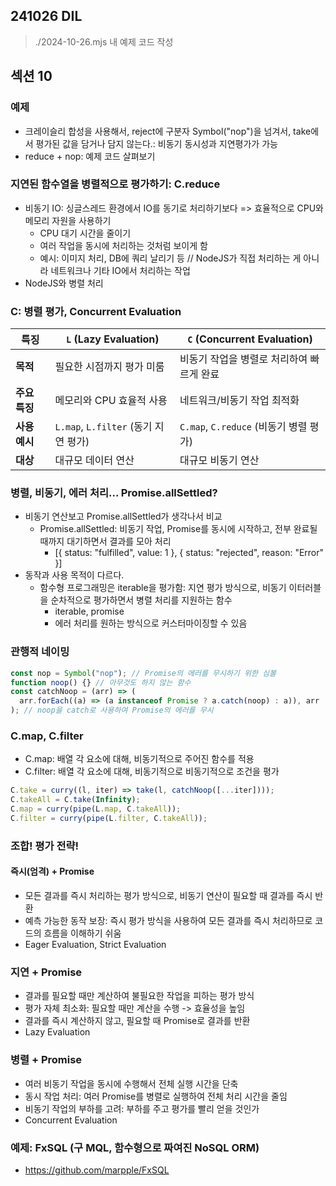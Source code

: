 ## 241026 DIL

> ./2024-10-26.mjs 내 예제 코드 작성

## 섹션 10

### 예제

- 크레이슬리 합성을 사용해서, reject에 구분자 Symbol("nop")을 넘겨서, take에서 평가된 값을 담거나 담지 않는다.: 비동기 동시성과 지연평가가 가능
- reduce + nop: 예제 코드 살펴보기

### 지연된 함수열을 병렬적으로 평가하기: C.reduce

- 비동기 IO: 싱글스레드 환경에서 IO를 동기로 처리하기보다 => 효율적으로 CPU와 메모리 자원을 사용하기
  - CPU 대기 시간을 줄이기
  - 여러 작업을 동시에 처리하는 것처럼 보이게 함
  - 예시: 이미지 처리, DB에 쿼리 날리기 등 // NodeJS가 직접 처리하는 게 아니라 네트워크나 기타 IO에서 처리하는 작업
- NodeJS와 병렬 처리

### C: 병렬 평가, Concurrent Evaluation

| 특징          | `L` (Lazy Evaluation)                | `C` (Concurrent Evaluation)               |
| ------------- | ------------------------------------ | ----------------------------------------- |
| **목적**      | 필요한 시점까지 평가 미룸            | 비동기 작업을 병렬로 처리하여 빠르게 완료 |
| **주요 특징** | 메모리와 CPU 효율적 사용             | 네트워크/비동기 작업 최적화               |
| **사용 예시** | `L.map`, `L.filter` (동기 지연 평가) | `C.map`, `C.reduce` (비동기 병렬 평가)    |
| **대상**      | 대규모 데이터 연산                   | 대규모 비동기 연산                        |

### 병렬, 비동기, 에러 처리... Promise.allSettled?

- 비동기 연산보고 Promise.allSettled가 생각나서 비교
  - Promise.allSettled: 비동기 작업, Promise를 동시에 시작하고, 전부 완료될 때까지 대기하면서 결과를 모아 처리
    - [{ status: "fulfilled", value: 1 }, { status: "rejected", reason: "Error" }]
- 동작과 사용 목적이 다르다.
  - 함수형 프로그래밍은 iterable을 평가함: 지연 평가 방식으로, 비동기 이터러블을 순차적으로 평가하면서 병렬 처리를 지원하는 함수
    - iterable, promise
    - 에러 처리를 원하는 방식으로 커스터마이징할 수 있음

### 관행적 네이밍

```jsx
const nop = Symbol("nop"); // Promise의 에러를 무시하기 위한 심볼
function noop() {} // 아무것도 하지 않는 함수
const catchNoop = (arr) => (
  arr.forEach((a) => (a instanceof Promise ? a.catch(noop) : a)), arr
); // noop을 catch로 사용하여 Promise의 에러를 무시
```

### C.map, C.filter

- C.map: 배열 각 요소에 대해, 비동기적으로 주어진 함수를 적용
- C.filter: 배열 각 요소에 대해, 비동기적으로 비동기적으로 조건을 평가

```js
C.take = curry((l, iter) => take(l, catchNoop([...iter])));
C.takeAll = C.take(Infinity);
C.map = curry(pipe(L.map, C.takeAll));
C.filter = curry(pipe(L.filter, C.takeAll));
```

### 조합! 평가 전략!

#### 즉시(엄격) + Promise

- 모든 결과를 즉시 처리하는 평가 방식으로, 비동기 연산이 필요할 때 결과를 즉시 반환
- 예측 가능한 동작 보장: 즉시 평가 방식을 사용하여 모든 결과를 즉시 처리하므로 코드의 흐름을 이해하기 쉬움
- Eager Evaluation, Strict Evaluation

### 지연 + Promise

- 결과를 필요할 때만 계산하여 불필요한 작업을 피하는 평가 방식
- 평가 자체 최소화: 필요할 때만 계산을 수행 -> 효율성을 높임
- 결과를 즉시 계산하지 않고, 필요할 때 Promise로 결과를 반환
- Lazy Evaluation

### 병렬 + Promise

- 여러 비동기 작업을 동시에 수행해서 전체 실행 시간을 단축
- 동시 작업 처리: 여러 Promise를 병렬로 실행하여 전체 처리 시간을 줄임
- 비동기 작업의 부하를 고려: 부하를 주고 평가를 빨리 얻을 것인가
- Concurrent Evaluation

### 예제: FxSQL (구 MQL, 함수형으로 짜여진 NoSQL ORM)

- https://github.com/marpple/FxSQL
